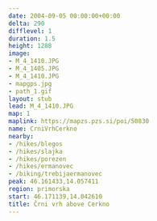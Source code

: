 ```yaml
---
date: 2004-09-05 00:00:00+00:00
delta: 290
difflevel: 1
duration: 1.5
height: 1288
image:
- M_4_1410.JPG
- M_4_1405.JPG
- M_4_1410.JPG
- mapgps.jpg
- path_1.gif
layout: stub
lead: M_4_1410.JPG
map: 1
maplink: https://mapzs.pzs.si/poi/50830
name: CrniVrhCerkno
nearby:
- /hikes/blegos
- /hikes/slajka
- /hikes/porezen
- /hikes/ermanovec
- /biking/trebijaermanovec
peak: 46.161433,14.057411
region: primorska
start: 46.171139,14.042610
title: Črni vrh above Cerkno
---
```

